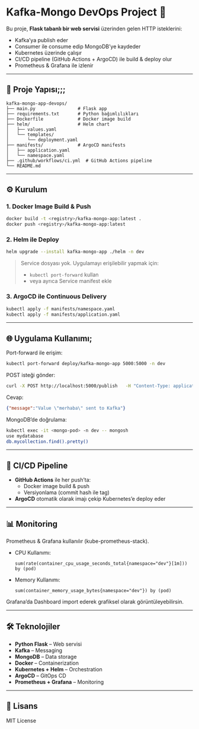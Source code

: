 # Kafka-Mongo DevOps Project 🚀

Bu proje, **Flask tabanlı bir web servisi** üzerinden gelen HTTP isteklerini:
- Kafka’ya publish eder  
- Consumer ile consume edip MongoDB’ye kaydeder  
- Kubernetes üzerinde çalışır  
- CI/CD pipeline (GitHub Actions + ArgoCD) ile build & deploy olur  
- Prometheus & Grafana ile izlenir  

---

## 📂 Proje Yapısı;;;

```
kafka-mongo-app-devops/
├── main.py                # Flask app
├── requirements.txt       # Python bağımlılıkları
├── Dockerfile             # Docker image build
├── helm/                  # Helm chart
│   ├── values.yaml
│   └── templates/
│       └── deployment.yaml
├── manifests/             # ArgoCD manifests
│   ├── application.yaml
│   └── namespace.yaml
├── .github/workflows/ci.yml  # GitHub Actions pipeline
└── README.md
```

---

## ⚙️ Kurulum

### 1. Docker Image Build & Push
```bash
docker build -t <registry>/kafka-mongo-app:latest .
docker push <registry>/kafka-mongo-app:latest
```

### 2. Helm ile Deploy
```bash
helm upgrade --install kafka-mongo-app ./helm -n dev
```

> Service dosyası yok. Uygulamayı erişilebilir yapmak için:
> - `kubectl port-forward` kullan  
> - veya ayrıca Service manifest ekle  

### 3. ArgoCD ile Continuous Delivery
```bash
kubectl apply -f manifests/namespace.yaml
kubectl apply -f manifests/application.yaml
```

---

## 🌐 Uygulama Kullanımı;

Port-forward ile erişim:
```bash
kubectl port-forward deploy/kafka-mongo-app 5000:5000 -n dev
```

POST isteği gönder:
```bash
curl -X POST http://localhost:5000/publish   -H "Content-Type: application/json"   -d '{"value":"merhaba"}'
```

Cevap:
```json
{"message":"Value \"merhaba\" sent to Kafka"}
```

MongoDB’de doğrulama:
```bash
kubectl exec -it <mongo-pod> -n dev -- mongosh
use mydatabase
db.mycollection.find().pretty()
```

---

## 🔄 CI/CD Pipeline

- **GitHub Actions** ile her push’ta:
  - Docker image build & push
  - Versiyonlama (commit hash ile tag)
- **ArgoCD** otomatik olarak imajı çekip Kubernetes’e deploy eder

---

## 📊 Monitoring

Prometheus & Grafana kullanılır (kube-prometheus-stack).  

- CPU Kullanımı:
  ```promql
  sum(rate(container_cpu_usage_seconds_total{namespace="dev"}[1m])) by (pod)
  ```

- Memory Kullanımı:
  ```promql
  sum(container_memory_usage_bytes{namespace="dev"}) by (pod)
  ```

Grafana’da Dashboard import ederek grafiksel olarak görüntüleyebilirsin.

---

## 🛠️ Teknolojiler

- **Python Flask** – Web servisi  
- **Kafka** – Messaging  
- **MongoDB** – Data storage  
- **Docker** – Containerization  
- **Kubernetes + Helm** – Orchestration  
- **ArgoCD** – GitOps CD  
- **Prometheus + Grafana** – Monitoring  

---

## 📜 Lisans

MIT License
